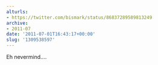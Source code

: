```yaml
---
alturls:
- https://twitter.com/bismark/status/86837289589813249
archive:
- 2011-07
date: '2011-07-01T16:43:17+00:00'
slug: '1309538597'
---
```


Eh nevermind....

